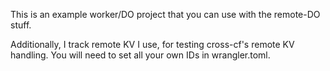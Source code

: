 This is an example worker/DO project that you can use with the remote-DO stuff.

Additionally, I track remote KV I use, for testing cross-cf's remote KV handling. You will need to set all your own IDs in wrangler.toml.

